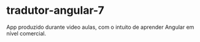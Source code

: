 # tradutor-angular-7
App produzido durante video aulas, com o intuito de aprender Angular em nível comercial.
